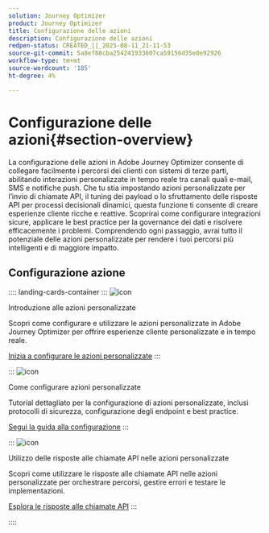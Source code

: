 ```yaml
---
solution: Journey Optimizer
product: Journey Optimizer
title: Configurazione delle azioni
description: Configurazione delle azioni
redpen-status: CREATED_||_2025-08-11_21-11-53
source-git-commit: 5a8ef88cba254241933607ca59156d35e0e92926
workflow-type: tm+mt
source-wordcount: '185'
ht-degree: 4%

---
```



# Configurazione delle azioni{#section-overview}

La configurazione delle azioni in Adobe Journey Optimizer consente di collegare facilmente i percorsi dei clienti con sistemi di terze parti, abilitando interazioni personalizzate in tempo reale tra canali quali e-mail, SMS e notifiche push. Che tu stia impostando azioni personalizzate per l’invio di chiamate API, il tuning dei payload o lo sfruttamento delle risposte API per processi decisionali dinamici, questa funzione ti consente di creare esperienze cliente ricche e reattive. Scoprirai come configurare integrazioni sicure, applicare le best practice per la governance dei dati e risolvere efficacemente i problemi. Comprendendo ogni passaggio, avrai tutto il potenziale delle azioni personalizzate per rendere i tuoi percorsi più intelligenti e di maggiore impatto.

## Configurazione azione

:::: landing-cards-container
:::
![icon](https://cdn.experienceleague.adobe.com/icons/circle-play.svg)

Introduzione alle azioni personalizzate

Scopri come configurare e utilizzare le azioni personalizzate in Adobe Journey Optimizer per offrire esperienze cliente personalizzate e in tempo reale.

[Inizia a configurare le azioni personalizzate](../using/action/action.md)
:::

:::
![icon](https://cdn.experienceleague.adobe.com/icons/gear.svg)

Come configurare azioni personalizzate

Tutorial dettagliato per la configurazione di azioni personalizzate, inclusi protocolli di sicurezza, configurazione degli endpoint e best practice.

[Segui la guida alla configurazione](../using/action/about-custom-action-configuration.md)
:::

:::
![icon](https://cdn.experienceleague.adobe.com/icons/code-branch.svg)

Utilizzo delle risposte alle chiamate API nelle azioni personalizzate

Scopri come utilizzare le risposte alle chiamate API nelle azioni personalizzate per orchestrare percorsi, gestire errori e testare le implementazioni.

[Esplora le risposte alle chiamate API](../using/action/action-response.md)
:::

::::
